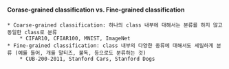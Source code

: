 #### Corase-grained classification vs. Fine-grained classification 

    * Coarse-grained classification: 하나의 class 내부에 대해서는 분류를 하지 않고 동일한 class로 분류
        * CIFAR10, CFIAR100, MNIST, ImageNet
    * Fine-grained classification: class 내부의 다양한 종류에 대해서도 세밀하게 분류 (예를 들어, 개를 말티즈, 불독, 등으로도 분류하는 것)
        * CUB-200-2011, Stanford Cars, Stanford Dogs